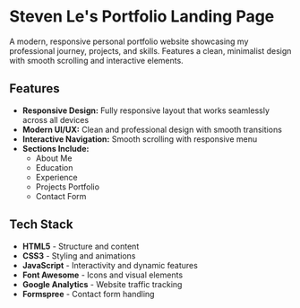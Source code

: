# Steven Le's Portfolio Landing Page
A modern, responsive personal portfolio website showcasing my professional journey, projects, and skills. Features a clean, minimalist design with smooth scrolling and interactive elements.

## Features
- **Responsive Design:** Fully responsive layout that works seamlessly across all devices
- **Modern UI/UX:** Clean and professional design with smooth transitions
- **Interactive Navigation:** Smooth scrolling with responsive menu
- **Sections Include:**
    * About Me
    * Education
    * Experience
    * Projects Portfolio
    * Contact Form

## Tech Stack
- **HTML5** - Structure and content
- **CSS3** - Styling and animations
- **JavaScript** - Interactivity and dynamic features
- **Font Awesome** - Icons and visual elements
- **Google Analytics** - Website traffic tracking
- **Formspree** - Contact form handling
